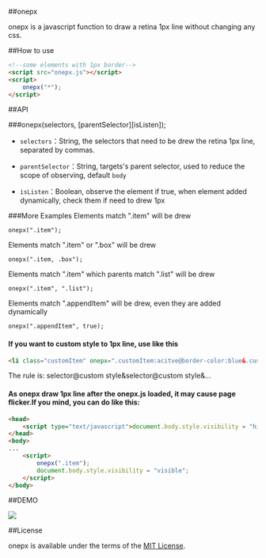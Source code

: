 ##onepx

onepx is a javascript function to draw a retina 1px line without changing any css.

##How to use

```html
<!--some elements with 1px border-->
<script src="onepx.js"></script>
<script>
    onepx("*");
</script>
```

##API

###onepx(selectors, [parentSelector][isListen]);

- `selectors`：String, the selectors that need to be drew the retina 1px line, separated by commas.

- `parentSelector`：String, targets's parent selector, used to reduce the scope of observing, default `body`

- `isListen`：Boolean, observe the element if true, when element added dynamically, check them if need to drew 1px



###More Examples
Elements match ".item" will be drew
```script
onepx(".item");
```

Elements match ".item" or ".box" will be drew
```script
onepx(".item, .box");
```

Elements match ".item" which parents match ".list" will be drew
```script
onepx(".item", ".list");
```

Elements match ".appendItem" will be drew, even they are added dynamically
```script
onepx(".appendItem", true);
```

#### If you want to custom style to 1px line, use like this
```html
<li class="customItem" onepx=".customItem:acitve@border-color:blue&.customItem:hover@border-color:green"></li>
```

The rule is: selector@custom style&selector@custom style&...

#### As onepx draw 1px line after the onepx.js loaded, it may cause page flicker.If you mind, you can do like this:
```html
<head>
    <script type="text/javascript">document.body.style.visibility = "hidden";</script>
</head>
<body>
...
    <script>
        onepx(".item");
        document.body.style.visibility = "visible";
    </script>
</body>
```

##DEMO

![](http://wechatui.github.io/onepx/dist/qrcode.png)

##License

onepx is available under the terms of the [MIT License](http://www.opensource.org/licenses/mit-license.php).
